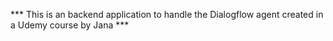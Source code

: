 *** This is an backend application to handle the Dialogflow agent created in a Udemy course by Jana ***
